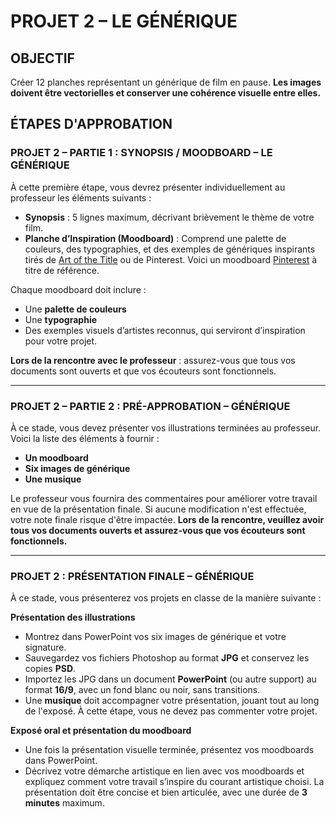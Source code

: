 # PROJET 2 – LE GÉNÉRIQUE

## OBJECTIF
Créer 12 planches représentant un générique de film en pause. **Les images doivent être vectorielles et conserver une cohérence visuelle entre elles.**

## ÉTAPES D'APPROBATION

### PROJET 2 – PARTIE 1 : SYNOPSIS / MOODBOARD – LE GÉNÉRIQUE

À cette première étape, vous devrez présenter individuellement au professeur les éléments suivants :

- **Synopsis** : 5 lignes maximum, décrivant brièvement le thème de votre film.
- **Planche d’Inspiration (Moodboard)** : Comprend une palette de couleurs, des typographies, et des exemples de génériques inspirants tirés de [Art of the Title](http://www.artofthetitle.com) ou de Pinterest. Voici un moodboard [Pinterest](https://pin.it/72P9mgeuc) à titre de référence. 

Chaque moodboard doit inclure :
  - Une **palette de couleurs**
  - Une **typographie**
  - Des exemples visuels d’artistes reconnus, qui serviront d’inspiration pour votre projet.

**Lors de la rencontre avec le professeur** : assurez-vous que tous vos documents sont ouverts et que vos écouteurs sont fonctionnels.

---

### PROJET 2 – PARTIE 2 : PRÉ-APPROBATION – GÉNÉRIQUE

À ce stade, vous devez présenter vos illustrations terminées au professeur. Voici la liste des éléments à fournir :

- **Un moodboard**
- **Six images de générique**
- **Une musique**

Le professeur vous fournira des commentaires pour améliorer votre travail en vue de la présentation finale. Si aucune modification n'est effectuée, votre note finale risque d'être impactée. **Lors de la rencontre, veuillez avoir tous vos documents ouverts et assurez-vous que vos écouteurs sont fonctionnels.**

---

### PROJET 2 : PRÉSENTATION FINALE – GÉNÉRIQUE

À ce stade, vous présenterez vos projets en classe de la manière suivante :

**Présentation des illustrations**  
   - Montrez dans PowerPoint vos six images de générique et votre signature.
   - Sauvegardez vos fichiers Photoshop au format **JPG** et conservez les copies **PSD**.
   - Importez les JPG dans un document **PowerPoint** (ou autre support) au format **16/9**, avec un fond blanc ou noir, sans transitions.
   - Une **musique** doit accompagner votre présentation, jouant tout au long de l'exposé. À cette étape, vous ne devez pas commenter votre projet.

**Exposé oral et présentation du moodboard**  
   - Une fois la présentation visuelle terminée, présentez vos moodboards dans PowerPoint.
   - Décrivez votre démarche artistique en lien avec vos moodboards et expliquez comment votre travail s’inspire du courant artistique choisi. La présentation doit être concise et bien articulée, avec une durée de **3 minutes** maximum.
